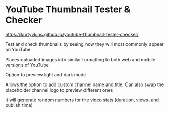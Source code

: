 # YouTube Thumbnail Tester & Checker

https://kurtyykins.github.io/youtube-thumbnail-tester-checker/

Test and check thumbnails by seeing how they will most commonly appear on YouTube

Places uploaded images into similar formatting to both web and mobile versions of YouTube

Option to preview light and dark mode

Allows the option to add custom channel name and title. Can also swap the placeholder channel logo to preview different ones

It will generate random numbers for the video stats (duration, views, and publish time)
